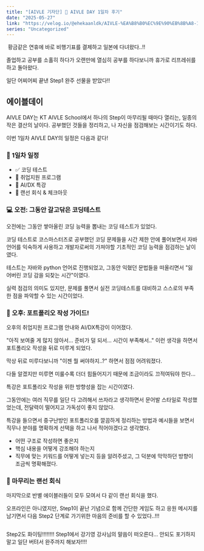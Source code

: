 ```yaml
---
title: "[AIVLE 기자단] 🌟 AIVLE DAY 1일차 후기"
date: "2025-05-27"
link: "https://velog.io/@ehekaanldk/AIVLE-%EA%B8%B0%EC%9E%90%EB%8B%A8-1%EC%B0%A8-AIVLE-Day"
series: "Uncategorized"
---
```


<p><img alt="" src="https://velog.velcdn.com/images/ehekaanldk/post/3041179a-a0c6-4362-a034-3645998649d0/image.png" />
황금같은 연휴에 바로 비행기표를 결제하고 일본에 다녀왔다..!!</p>
<p>졸업하고 공부를 소홀히 하다가 오랜만에 열심히 공부를 하다보니까 휴가로 리프레쉬를 하고 돌아왔다. </p>
<p>일단 어찌어찌 끝낸 Step1 완주 선물을 받았다!!
<img alt="" src="https://velog.velcdn.com/images/ehekaanldk/post/8233aa0f-6871-4126-930d-fbca35821e67/image.png" /></p>
<h2 id="에이블데이">에이블데이</h2>
<p>AIVLE DAY는 KT AIVLE School에서 하나의 Step이 마무리될 때마다 열리는, 일종의 작은 결산의 날이다.
공부했던 것들을 정리하고, 나 자신을 점검해보는 시간이기도 하다.</p>
<p>이번 1일차 AIVLE DAY의 일정은 다음과 같다!</p>
<h3 id="📅-1일차-일정">📅 1일차 일정</h3>
<ul>
<li>✅ 코딩 테스트</li>
<li>💼 취업지원 프로그램</li>
<li>🤖 AI/DX 특강</li>
<li>🍻 랜선 회식 &amp; 체크아웃</li>
</ul>
<h3 id="💻-오전-그동안-갈고닦은-코딩테스트">💻 오전: 그동안 갈고닦은 코딩테스트</h3>
<p>오전에는 그동안 쌓아올린 코딩 능력을 뽑내는 코딩 테스트가 있었다.</p>
<p>코딩 테스트로 코스마스터즈로 공부했던 코딩 문제들을 시간 제한 안에 풀어보면서 자바 언어를 익숙하게 사용하고 개발자로써의 가져야할 기초적인 코딩 능력을 점검하는 날이였다. </p>
<p>테스트는 자바와 python 언어로 진행되었고, 그동안 익혔던 문법들을 떠올리면서 &quot;잃어버린 코딩 감을 되찾는 시간&quot;이였다. </p>
<p>실력 점검의 의미도 있지만, 문제를 풀면서 실전 코딩테스트를 대비하고 스스로의 부족한 점을 파악할 수 있는 시간이었다. </p>
<h3 id="🎯-오후-포트폴리오-작성-가이드">🎯 오후: 포트폴리오 작성 가이드!</h3>
<p>오후의 취업지원 프로그램 안내와 AI/DX특강이 이어졌다. </p>
<p>&quot;아직 보여줄 게 많지 않아서... 준비가 덜 되서... 시간이 부족해서..&quot; 이런 생각을 하면서 포트폴리오 작성을 뒤로 미루게 되었다. </p>
<p>막상 뒤로 미루다보니까 &quot;이젠 뭘 써야하지..?&quot; 하면서 점점 어려워졌다.</p>
<p>다들 알겠지만 미루면 미룰수록 더더 힘들어지기 때문에 조금이라도 끄적여둬야 한다...</p>
<p>특강은 포트폴리오 작성을 위한 방향성을 잡는 시간이였다. </p>
<p>그동안에는 여러 직무를 일단 다 고려해서 쓰자라고 생각하면서 문어발 스타일로 작성했었는데, 전달력이 떨어지고 가독성이 좋지 않았다. </p>
<p>특강을 들으면서 중구난방인 포트폴리오를 깔끔하게 정리하는 방법과 예시들을 보면서 직무나 분야를 명확하게 선택을 하고 나서 적어야겠다고 생각했다. </p>
<ul>
<li>어떤 구조로 작성하면 좋은지</li>
<li>핵심 내용을 어떻게 강조해야 하는지</li>
<li>직무에 맞는 키워드를 어떻게 넣는지
등을 알려주셨고, 그 덕분에 막막하던 방향이 조금씩 명확해졌다.</li>
</ul>
<h3 id="🥂-마무리는-랜선-회식">🥂 마무리는 랜선 회식</h3>
<p>마지막으로 반별 에이블러들이 모두 모여서 다 같이 랜선 회식을 했다. </p>
<p>오프라인은 아니였지만, Step1이 끝난 기념으로 함께 간단한 게임도 하고 응원 메시지를 남기면서 다음 Step2 단계로 가기위한 마음의 준비를 할 수 있었다..!!!</p>
<p><img alt="" src="https://velog.velcdn.com/images/ehekaanldk/post/8f2e4b81-4ea3-4dec-bcf0-b52355028ac5/image.jpeg" /></p>
<p>Step2도 화이팅!!!!!!!!
Step1에서 강기영 강사님의 말씀이 떠오른다...
안되도 포기하지 말고 일단 버텨서 완주까지 해보자!!!!
<img alt="" src="https://velog.velcdn.com/images/ehekaanldk/post/6fbb3336-c529-4f21-8b02-b9cc15f84356/image.png" /></p>
